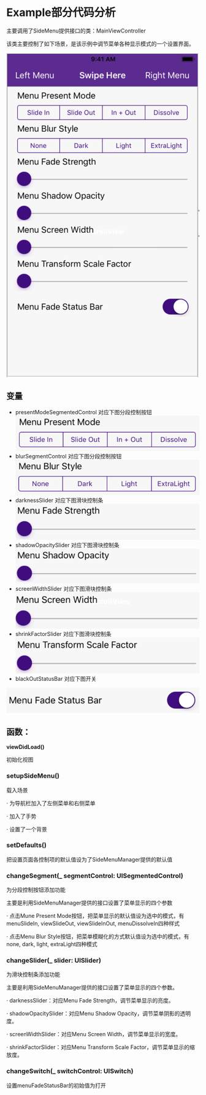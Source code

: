 # Example部分代码分析

主要调用了SideMenu提供接口的类：MainViewController

该类主要控制了如下场景，是该示例中调节菜单各种显示模式的一个设置界面。

![kbelogo1](https://github.com/280224963/SideMenu-/blob/master/picture/Example_1.png)


## 变量
* presentModeSegmentedControl 对应下图分段控制按钮
![kbelogo1](https://github.com/280224963/SideMenu-/blob/master/picture/Example_2.png)
* blurSegmentControl 对应下图分段控制按钮
![kbelogo1](https://github.com/280224963/SideMenu-/blob/master/picture/Example_3.png)
* darknessSlider 对应下图滑块控制条
![kbelogo1](https://github.com/280224963/SideMenu-/blob/master/picture/Example_4.png)
* shadowOpacitySlider 对应下图滑块控制条
![kbelogo1](https://github.com/280224963/SideMenu-/blob/master/picture/Example_5.png)
* screenWidthSlider 对应下图滑块控制条
![kbelogo1](https://github.com/280224963/SideMenu-/blob/master/picture/Example_6.png)
* shrinkFactorSlider 对应下图滑块控制条
![kbelogo1](https://github.com/280224963/SideMenu-/blob/master/picture/Example_7.png)
* blackOutStatusBar 对应下图开关

![kbelogo1](https://github.com/280224963/SideMenu-/blob/master/picture/Example_8.png)


## 函数：
**viewDidLoad()**

初始化视图


### setupSideMenu()
载入场景

· 为导航栏加入了左侧菜单和右侧菜单

· 加入了手势

· 设置了一个背景


### setDefaults()
把设置页面各控制项的默认值设为了SideMenuManager提供的默认值


### changeSegment(_ segmentControl: UISegmentedControl)
为分段控制按钮添加功能

主要是利用SideMenuManager提供的接口设置了菜单显示的四个参数

· 点击Mune Present Mode按钮，把菜单显示的默认值设为选中的模式，有menuSlideIn, viewSlideOut, viewSlideInOut, menuDissolveIn四种样式

· 点击Menu Blur Style按钮，把菜单模糊化的方式默认值设为选中的模式，有none, dark, light, extraLight四种模式


### changeSlider(_ slider: UISlider)
为滑块控制条添加功能

主要是利用SideMenuManager提供的接口设置了菜单显示的四个参数。

· darknessSlider：对应Menu Fade Strength，调节菜单显示的亮度。

· shadowOpacitySlider：对应Menu Shadow Opacity，调节菜单阴影的透明度。

· screenWidthSlider：对应Menu Screen Width，调节菜单显示的宽度。

· shrinkFactorSlider：对应Menu Transform Scale Factor，调节菜单显示的缩放度。


### changeSwitch(_ switchControl: UISwitch)
设置menuFadeStatusBar的初始值为打开
